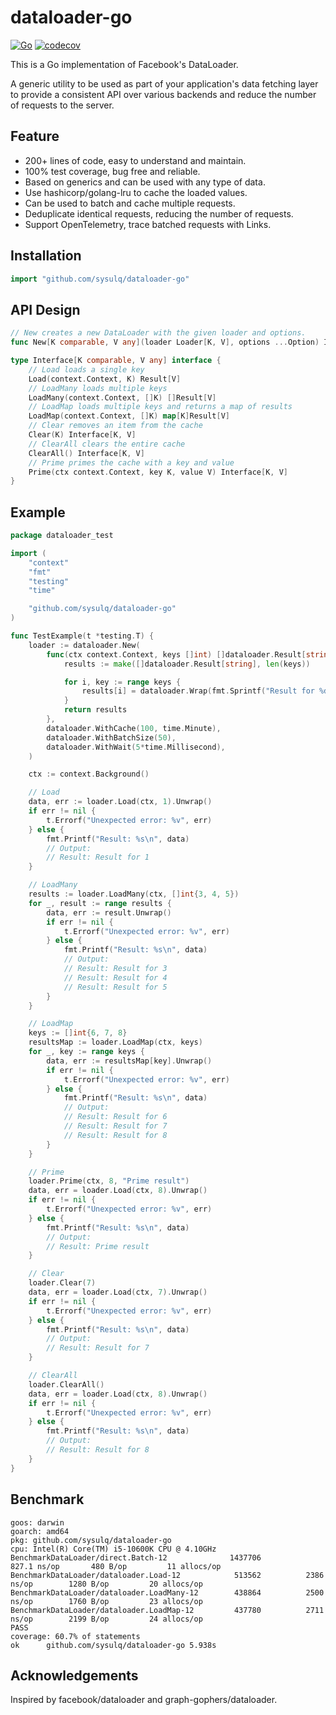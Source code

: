 dataloader-go
===

[![Go](https://github.com/sysulq/dataloader-go/actions/workflows/go.yml/badge.svg)](https://github.com/sysulq/dataloader-go/actions/workflows/go.yml)
[![codecov](https://codecov.io/gh/sysulq/dataloader-go/graph/badge.svg?token=KHQZ38ES45)](https://codecov.io/gh/sysulq/dataloader-go)

This is a Go implementation of Facebook's DataLoader.

A generic utility to be used as part of your application's data fetching layer to provide a consistent API over various backends and reduce the number of requests to the server.

Feature
---

- 200+ lines of code, easy to understand and maintain.
- 100% test coverage, bug free and reliable.
- Based on generics and can be used with any type of data.
- Use hashicorp/golang-lru to cache the loaded values.
- Can be used to batch and cache multiple requests.
- Deduplicate identical requests, reducing the number of requests.
- Support OpenTelemetry, trace batched requests with Links.

Installation
---

```go
import "github.com/sysulq/dataloader-go"
```

API Design
---

```go
// New creates a new DataLoader with the given loader and options.
func New[K comparable, V any](loader Loader[K, V], options ...Option) Interface[K, V]

type Interface[K comparable, V any] interface {
	// Load loads a single key
	Load(context.Context, K) Result[V]
	// LoadMany loads multiple keys
	LoadMany(context.Context, []K) []Result[V]
	// LoadMap loads multiple keys and returns a map of results
	LoadMap(context.Context, []K) map[K]Result[V]
	// Clear removes an item from the cache
	Clear(K) Interface[K, V]
	// ClearAll clears the entire cache
	ClearAll() Interface[K, V]
	// Prime primes the cache with a key and value
	Prime(ctx context.Context, key K, value V) Interface[K, V]
}
```

Example
---

```go
package dataloader_test

import (
	"context"
	"fmt"
	"testing"
	"time"

	"github.com/sysulq/dataloader-go"
)

func TestExample(t *testing.T) {
	loader := dataloader.New(
		func(ctx context.Context, keys []int) []dataloader.Result[string] {
			results := make([]dataloader.Result[string], len(keys))

			for i, key := range keys {
				results[i] = dataloader.Wrap(fmt.Sprintf("Result for %d", key), nil)
			}
			return results
		},
		dataloader.WithCache(100, time.Minute),
		dataloader.WithBatchSize(50),
		dataloader.WithWait(5*time.Millisecond),
	)

	ctx := context.Background()

	// Load
	data, err := loader.Load(ctx, 1).Unwrap()
	if err != nil {
		t.Errorf("Unexpected error: %v", err)
	} else {
		fmt.Printf("Result: %s\n", data)
		// Output:
		// Result: Result for 1
	}

	// LoadMany
	results := loader.LoadMany(ctx, []int{3, 4, 5})
	for _, result := range results {
		data, err := result.Unwrap()
		if err != nil {
			t.Errorf("Unexpected error: %v", err)
		} else {
			fmt.Printf("Result: %s\n", data)
			// Output:
			// Result: Result for 3
			// Result: Result for 4
			// Result: Result for 5
		}
	}

	// LoadMap
	keys := []int{6, 7, 8}
	resultsMap := loader.LoadMap(ctx, keys)
	for _, key := range keys {
		data, err := resultsMap[key].Unwrap()
		if err != nil {
			t.Errorf("Unexpected error: %v", err)
		} else {
			fmt.Printf("Result: %s\n", data)
			// Output:
			// Result: Result for 6
			// Result: Result for 7
			// Result: Result for 8
		}
	}

	// Prime
	loader.Prime(ctx, 8, "Prime result")
	data, err = loader.Load(ctx, 8).Unwrap()
	if err != nil {
		t.Errorf("Unexpected error: %v", err)
	} else {
		fmt.Printf("Result: %s\n", data)
		// Output:
		// Result: Prime result
	}

	// Clear
	loader.Clear(7)
	data, err = loader.Load(ctx, 7).Unwrap()
	if err != nil {
		t.Errorf("Unexpected error: %v", err)
	} else {
		fmt.Printf("Result: %s\n", data)
		// Output:
		// Result: Result for 7
	}

	// ClearAll
	loader.ClearAll()
	data, err = loader.Load(ctx, 8).Unwrap()
	if err != nil {
		t.Errorf("Unexpected error: %v", err)
	} else {
		fmt.Printf("Result: %s\n", data)
		// Output:
		// Result: Result for 8
	}
}
```


Benchmark
---

```plain
goos: darwin
goarch: amd64
pkg: github.com/sysulq/dataloader-go
cpu: Intel(R) Core(TM) i5-10600K CPU @ 4.10GHz
BenchmarkDataLoader/direct.Batch-12         	 1437706	       827.1 ns/op	     480 B/op	      11 allocs/op
BenchmarkDataLoader/dataloader.Load-12      	  513562	      2386 ns/op	    1280 B/op	      20 allocs/op
BenchmarkDataLoader/dataloader.LoadMany-12  	  438864	      2500 ns/op	    1760 B/op	      23 allocs/op
BenchmarkDataLoader/dataloader.LoadMap-12   	  437780	      2711 ns/op	    2199 B/op	      24 allocs/op
PASS
coverage: 60.7% of statements
ok  	github.com/sysulq/dataloader-go	5.938s
```

Acknowledgements
---

Inspired by facebook/dataloader and graph-gophers/dataloader.

